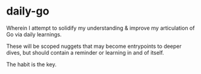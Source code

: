 # daily-go

Wherein I attempt to solidify my understanding & improve my articulation of Go via daily learnings.

These will be scoped nuggets that may become entrypoints to deeper dives, but should contain a reminder or learning in and of itself.

The habit is the key.

